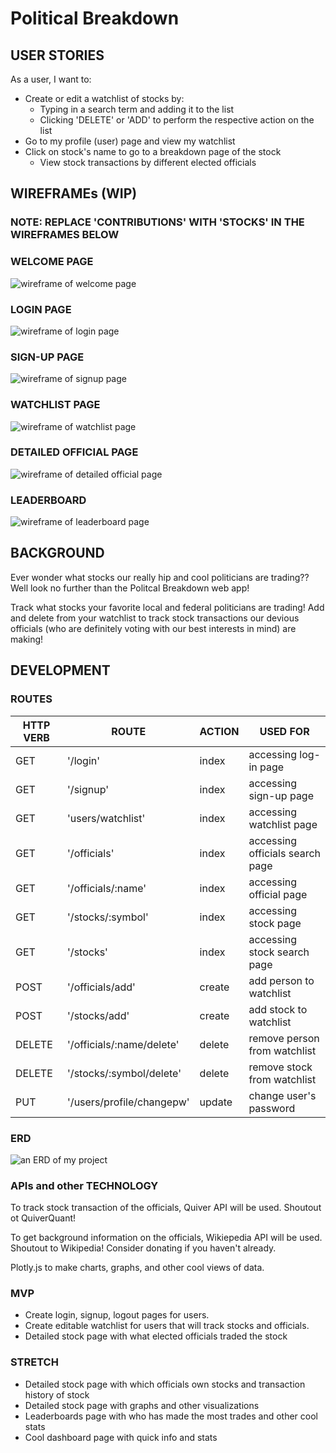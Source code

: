 # Political Breakdown

## USER STORIES

As a user, I want to:

- Create or edit a watchlist of stocks by:
  - Typing in a search term and adding it to the list
  - Clicking 'DELETE' or 'ADD' to perform the respective action on the list
- Go to my profile (user) page and view my watchlist
- Click on stock's name to go to a breakdown page of the stock
  - View stock transactions by different elected officials

## WIREFRAMEs (WIP)

### NOTE: REPLACE 'CONTRIBUTIONS' WITH 'STOCKS' IN THE WIREFRAMES BELOW

### WELCOME PAGE

![wireframe of welcome page](./readme_docs/Welcome_page_Wireframe.drawio.png)

### LOGIN PAGE

![wireframe of login page](./readme_docs/Login2_Wireframe.drawio.png)

### SIGN-UP PAGE

![wireframe of signup page](./readme_docs/Sign-up_Wireframe.drawio.png)

### WATCHLIST PAGE

![wireframe of watchlist page](./readme_docs/Watchlist_Wireframe.drawio.png)

### DETAILED OFFICIAL PAGE

![wireframe of detailed official page](./readme_docs/Detailed_Official_Wireframe.drawio.png)

### LEADERBOARD

![wireframe of leaderboard page](./readme_docs/Leaderboard_Wireframe.drawio.png)

## BACKGROUND

Ever wonder what stocks our really hip and cool politicians are trading?? Well look no further than the Politcal Breakdown web app!

Track what stocks your favorite local and federal politicians are trading! Add and delete from your watchlist to track stock transactions our devious officials (who are definitely voting with our best interests in mind) are making!

## DEVELOPMENT

### ROUTES

| HTTP VERB | ROUTE                     | ACTION | USED FOR                        |
| --------- | ------------------------- | ------ | ------------------------------- |
| GET       | '/login'                  | index  | accessing log-in page           |
| GET       | '/signup'                 | index  | accessing sign-up page          |
| GET       | 'users/watchlist'         | index  | accessing watchlist page        |
| GET       | '/officials'              | index  | accessing officials search page |
| GET       | '/officials/:name'        | index  | accessing official page         |
| GET       | '/stocks/:symbol'         | index  | accessing stock page            |
| GET       | '/stocks'                 | index  | accessing stock search page     |
| POST      | '/officials/add'          | create | add person to watchlist         |
| POST      | '/stocks/add'             | create | add stock to watchlist          |
| DELETE    | '/officials/:name/delete' | delete | remove person from watchlist    |
| DELETE    | '/stocks/:symbol/delete'  | delete | remove stock from watchlist     |
| PUT       | '/users/profile/changepw' | update | change user's password          |

### ERD

![an ERD of my project](./readme_docs/ERD.drawio.png)

### APIs and other TECHNOLOGY

To track stock transaction of the officials, Quiver API will be used. Shoutout ot QuiverQuant!

To get background information on the officials, Wikiepedia API will be used. Shoutout to Wikipedia! Consider donating if you haven't already.

Plotly.js to make charts, graphs, and other cool views of data.

### MVP

- Create login, signup, logout pages for users.
- Create editable watchlist for users that will track stocks and officials.
- Detailed stock page with what elected officials traded the stock

### STRETCH

- Detailed stock page with which officials own stocks and transaction history of stock
- Detailed stock page with graphs and other visualizations
- Leaderboards page with who has made the most trades and other cool stats
- Cool dashboard page with quick info and stats
